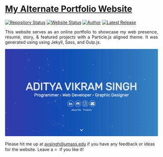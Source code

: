 # <a href="https://people.umass.edu/avsingh" target="_blank">My Alternate Portfolio Website</a>

[![Repository Status](https://img.shields.io/badge/Repository%20Status-Maintained-dark%20green.svg)](https://github.com/AVS1508/My-Alternate-Portfolio-Website/)
[![Website Status](https://img.shields.io/badge/Website%20Status-Online-green)](https://people.umass.edu/avsingh)
[![Author](https://img.shields.io/badge/Author-Aditya%20Vikram%20Singh-blue.svg)](https://www.linkedin.com/in/AVS1508/)
[![Latest Release](https://img.shields.io/badge/Latest%20Release-12%20August%202020-yellow.svg)](https://github.com/AVS1508/My-Alternate-Portfolio-Website/commit/master)

 <p align="justify">This website serves as an online portfolio to showcase my web presence, résumé, story, & featured projects with a Particle.js aligned theme. It was generated using using Jekyll, Sass, and Gulp.js.</p>

![My Alternate Portfolio Website](https://raw.githubusercontent.com/AVS1508/My-Alternate-Portfolio-Website/master/My-Alternate-Portfolio-Website.jpg)

Please hit me up at avsingh@umass.edu if you have any feedback or ideas for the website. Leave a :star: &nbsp;if you like it!
